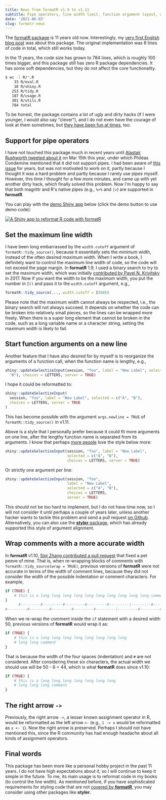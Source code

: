 ```yaml
---
title: News from formatR v1.9 to v1.11
subtitle: Pipe operators, line width limit, function argument layout, wrap comments, and the right arrow
date: '2021-06-03'
slug: formatr-news
---
```


The [formatR package](https://github.com/yihui/formatR) is 11 years old now.
Interestingly, my [very first English blog
post](/en/2007/08/tidy-up-your-r-code/) was about this package. The original
implementation was 8 lines of code in total, which still works today.

In the 11 years, the code size has grown to 784 lines, which is roughly 100
times bigger, and this package still has zero R package dependencies. It has
some soft dependencies, but they do not affect the core functionality.

``` sh
$ wc -l R/*.R
    33 R/eval.R
    10 R/shiny.R
   253 R/tidy.R
   187 R/usage.R
   301 R/utils.R
   784 total
```

To be honest, the package contains a lot of ugly and dirty hacks (if I were
younger, I would also say "clever"), and I do not even have the courage of look
at them sometimes, but [they have been fun at
times](https://twitter.com/eisamahyari/status/1116452768372232192), too.

## Support for pipe operators

I have not touched this package much in recent years until [Alastair Rushworth
tweeted about it](https://twitter.com/icymi_r/status/1371443591613194243) on Mar
15th this year, under which Philéas Condemine mentioned that it did not support
pipes. I had been aware of [this
issue](https://github.com/yihui/formatR/issues/54) for years, but was not
motivated to work on it, partly because I thought it was a hard problem and
partly because I rarely use pipes myself. However, this time I thought for a few
more minutes, and came up with yet another dirty hack, which finally solved this
problem. Now I'm happy to say that both magrittr and R's native pipes (e.g.,
`%>%` and `|>`) are supported in **formatR**.

You can play with the [demo Shiny app](https://yihui.shinyapps.io/formatR/)
below (click the demo button to use demo code):

[![A Shiny app to reformat R code with
formatR](https://db.yihui.org/imgur/lUgtEAb.png)](https://yihui.shinyapps.io/formatR/)

## Set the maximum line width

I have been long embarrassed by the `width.cutoff` argument of
`formatR::tidy_source()`, because it essentially sets the *minimum* width,
instead of the often desired *maximum* width. When I write a book, I definitely
want to control the maximum line width of code, so the code will not exceed the
page margin. In **formatR** 1.9, I used a binary search to try to set the
maximum width, which was initially [contributed by Pavel N.
Krivitsky](https://github.com/yihui/formatR/pull/71) in 2017. Now if you want
the width to be the maximum width, you put the number in `I()` and pass it to
the `width.cutoff` argument, e.g.,

``` r
formatR::tidy_source(..., width.cutoff = I(60))
```

Please note that the maximum width cannot always be respected, i.e., the binary
search will not always succeed. It depends on whether the code can be broken
into relatively small pieces, so the lines can be wrapped more freely. When
there is a super long element that cannot be broken in the code, such as a long
variable name or a character string, setting the maximum width is likely to
fail.

## Start function arguments on a new line

Another feature that I have also desired for by myself is to reorganize the
arguments of a function call, when the function name is lengthy, e.g.,

``` r
shiny::updateSelectizeInput(session, "foo", label = "New Label", selected = c("A",
  "B"), choices = LETTERS, server = TRUE)
```

I hope it could be reformatted to:

``` r
shiny::updateSelectizeInput(
  session, "foo", label = "New Label", selected = c("A", "B"),
  choices = LETTERS, server = TRUE
)
```

This has become possible with the argument `args.newline = TRUE` of
`formatR::tidy_source()` in v1.11.

Above is a style that I personally prefer because it could fit more arguments on
one line, after the lengthy function name is separated from its arguments. I
know that perhaps [more people](https://github.com/yihui/formatR/issues/57) love
the style below more:

``` r
shiny::updateSelectizeInput(session, "foo", label = "New Label",
                            selected = c("A", "B"),
                            choices = LETTERS, server = TRUE)
```

Or strictly one argument per line:

``` r
shiny::updateSelectizeInput(session, "foo",
                            label = "New Label",
                            selected = c("A", "B"),
                            choices = LETTERS,
                            server = TRUE)
```

This should not be too hard to implement, but I do not have time now, so I will
not consider it until perhaps a couple of years later, unless another hacker
wants to tackle this problem and send a pull request [on
Github](https://github.com/yihui/formatR/). Alternatively, you can also use the
[**styler** package](https://cran.r-project.org/package=styler), which has
already supported this style of argument alignment.

## Wrap comments with a more accurate width

In **formatR** v1.10, [Siqi Zhang contributed a pull
request](https://github.com/yihui/formatR/pull/92) that fixed a pet peeve of
mine. That is, when re-wrapping blocks of comments with
`formatR::tidy_source(wrap = TRUE)`, previous versions of **formatR** were not
accurate in terms of the width of comment lines, because they did not consider
the width of the possible indentation or comment characters. For example,

``` r
if (TRUE) {
    # this is a long long long long long long long long long long comment
}
      #---------#---------#---------#---------#---------|---------#------
#---------#---------#---------#---------#---------|---------#---------#--
```

When we re-wrap the comment inside the `if` statement with a desired width 50,
previous versions of **formatR** would wrap it as:

``` r
if (TRUE) {
    # this is a long long long long long long long long
    # long long comment
}
```

That is because the width of the four spaces (indentation) and `#` are not
considered. After considering these six characters, the actual width we should
use will be 50 - 6 = 44, which is what **formatR** does since v1.10:

``` r
if (TRUE) {
    # this is a long long long long long long long
    # long long long comment
}
```

## The right arrow `->`

Previously, the right arrow `->`, a lesser known assignment operator in R, would
be reformatted as the left arrow `<-` (e.g., `1 -> x` would be reformatted as
`x <- 1`). Now the right arrow is preserved. Perhaps I should not have mentioned
this, since the R community has had enough headache about all kinds of
assignment operators.

## Final words

This package has been more like a personal hobby project in the past 11 years. I
do not have high expectations about it, so I will continue to keep it simple in
the future. To me, its main usage is to reformat code in my books (to control
the line width). As mentioned before, if you have sophisticated requirements for
styling code that are not [covered by **formatR**](/formatr/), you may consider
using other packages like **styler**.

